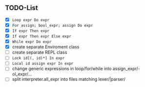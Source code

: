 ## TODO-List

- [x] `Loop expr Do expr`
- [x] `For assign; bool_expr; assign Do expr`
- [x] `If expr Then expr`
- [x] `If expr Then expr Else expr`
- [x] `While expr Do expr`
- [x] create separate Enviroment class
- [ ] create separate REPL class
- [ ] `Lock id[(, id)*] In expr`
- [ ] `Local id assign expr In expr`
- [ ] change generic expressions in loop/for/while into assign_expr/- ol_expr/...
- [ ] split interpreter.all_expr into files matching lexer/|parser/

